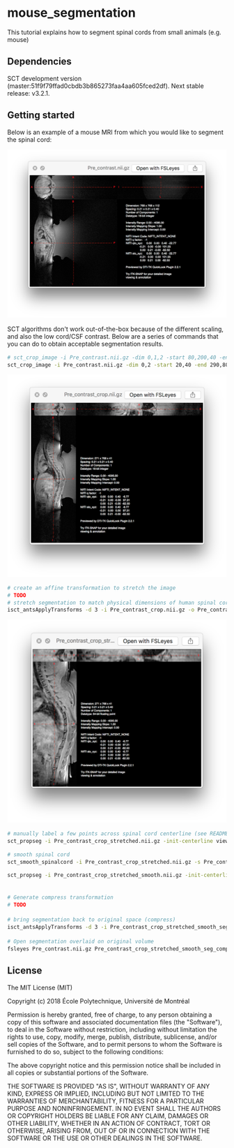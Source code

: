 # mouse_segmentation
This tutorial explains how to segment spinal cords from small animals (e.g. mouse)

## Dependencies

SCT development version (master:51f9f79ffad0cbdb3b865273faa4aa605fced2df). Next stable release: v3.2.1.


## Getting started

Below is an example of a mouse MRI from which you would like to segment the spinal cord:

<img src="https://github.com/sct-pipeline/mouse_segmentation/blob/master/doc/fig_Pre_contrast.png" width="600">

SCT algorithms don't work out-of-the-box because of the different scaling, and also the low cord/CSF contrast. Below are a series of commands that you can do to obtain acceptable segmentation results.

```bash
# sct_crop_image -i Pre_contrast.nii.gz -dim 0,1,2 -start 80,200,40 -end 230,620,80 -o Pre_contrast_crop.nii.gz
sct_crop_image -i Pre_contrast.nii.gz -dim 0,2 -start 20,40 -end 290,80 -o Pre_contrast_crop.nii.gz
```

<img src="https://github.com/sct-pipeline/mouse_segmentation/blob/master/doc/fig_Pre_contrast_crop.png" width="600">

```bash
# create an affine transformation to stretch the image
# TODO
# stretch segmentation to match physical dimensions of human spinal cord (required by segmentation algorithm)
isct_antsApplyTransforms -d 3 -i Pre_contrast_crop.nii.gz -o Pre_contrast_crop_stretched.nii.gz -t affine_stretch.txt -r Pre_contrast_crop.nii.gz
```

<img src="https://github.com/sct-pipeline/mouse_segmentation/blob/master/doc/fig_Pre_contrast_crop_stretched.png" width="600">

```bash
# manually label a few points across spinal cord centerline (see README)
sct_propseg -i Pre_contrast_crop_stretched.nii.gz -init-centerline viewer -c t1
```

```bash
# smooth spinal cord
sct_smooth_spinalcord -i Pre_contrast_crop_stretched.nii.gz -s Pre_contrast_crop_stretched_labels_viewer.nii.gz -smooth 5
```

```bash
sct_propseg -i Pre_contrast_crop_stretched_smooth.nii.gz -init-centerline Pre_contrast_crop_stretched_labels_viewer.nii.gz -c t1 -radius 2


# Generate compress transformation
# TODO

# bring segmentation back to original space (compress)
isct_antsApplyTransforms -d 3 -i Pre_contrast_crop_stretched_smooth_seg.nii.gz -o Pre_contrast_crop_stretched_smooth_seg_compressed.nii.gz -t affine_compress.txt -r Pre_contrast_crop_stretched.nii.gz

# Open segmentation overlaid on original volume
fsleyes Pre_contrast.nii.gz Pre_contrast_crop_stretched_smooth_seg_compressed.nii.gz -cm red &
```

## License

The MIT License (MIT)

Copyright (c) 2018 École Polytechnique, Université de Montréal

Permission is hereby granted, free of charge, to any person obtaining a copy of this software and associated documentation files (the "Software"), to deal in the Software without restriction, including without limitation the rights to use, copy, modify, merge, publish, distribute, sublicense, and/or sell copies of the Software, and to permit persons to whom the Software is furnished to do so, subject to the following conditions:

The above copyright notice and this permission notice shall be included in all copies or substantial portions of the Software.

THE SOFTWARE IS PROVIDED "AS IS", WITHOUT WARRANTY OF ANY KIND, EXPRESS OR IMPLIED, INCLUDING BUT NOT LIMITED TO THE WARRANTIES OF MERCHANTABILITY, FITNESS FOR A PARTICULAR PURPOSE AND NONINFRINGEMENT. IN NO EVENT SHALL THE AUTHORS OR COPYRIGHT HOLDERS BE LIABLE FOR ANY CLAIM, DAMAGES OR OTHER LIABILITY, WHETHER IN AN ACTION OF CONTRACT, TORT OR OTHERWISE, ARISING FROM, OUT OF OR IN CONNECTION WITH THE SOFTWARE OR THE USE OR OTHER DEALINGS IN THE SOFTWARE.

